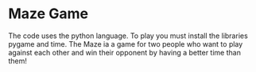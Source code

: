# Maze Game
The code uses the python language.
To play you must install the libraries pygame and time. 
The Maze ia a game for two people who want to play against each other and win their opponent by having a better time than them! 
